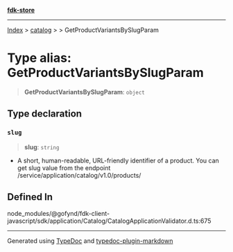 [**fdk-store**](../../../README.md)
***

[Index](../../../API.md) > [catalog](../../README.md) > [<internal>](../README.md) > GetProductVariantsBySlugParam

# Type alias: GetProductVariantsBySlugParam

> **GetProductVariantsBySlugParam**: `object`

## Type declaration

### `slug`

> **slug**: `string`

- A short, human-readable, URL-friendly identifier of
a product. You can get slug value from the endpoint
/service/application/catalog/v1.0/products/

## Defined In

node\_modules/@gofynd/fdk-client-javascript/sdk/application/Catalog/CatalogApplicationValidator.d.ts:675

***
Generated using [TypeDoc](https://typedoc.org/) and [typedoc-plugin-markdown](https://www.npmjs.com/package/typedoc-plugin-markdown)
